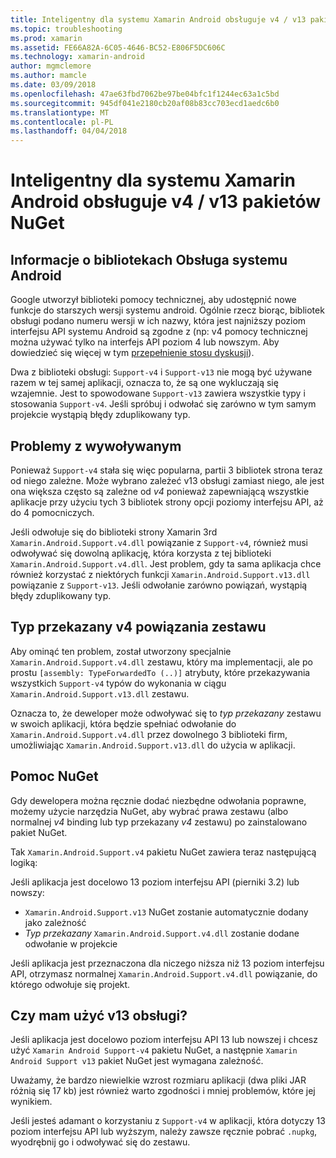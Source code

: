 ```yaml
---
title: Inteligentny dla systemu Xamarin Android obsługuje v4 / v13 pakietów NuGet
ms.topic: troubleshooting
ms.prod: xamarin
ms.assetid: FE66A82A-6C05-4646-BC52-E806F5DC606C
ms.technology: xamarin-android
author: mgmclemore
ms.author: mamcle
ms.date: 03/09/2018
ms.openlocfilehash: 47ae63fbd7062be97be04bfc1f1244ec63a1c5bd
ms.sourcegitcommit: 945df041e2180cb20af08b83cc703ecd1aedc6b0
ms.translationtype: MT
ms.contentlocale: pl-PL
ms.lasthandoff: 04/04/2018
---
```

# <a name="smarter-xamarin-android-support-v4--v13-nuget-packages"></a>Inteligentny dla systemu Xamarin Android obsługuje v4 / v13 pakietów NuGet

## <a name="about-the-android-support-libraries"></a>Informacje o bibliotekach Obsługa systemu Android

Google utworzył biblioteki pomocy technicznej, aby udostępnić nowe funkcje do starszych wersji systemu android. Ogólnie rzecz biorąc, bibliotek obsługi podano numeru wersji w ich nazwy, która jest najniższy poziom interfejsu API systemu Android są zgodne z (np: v4 pomocy technicznej można używać tylko na interfejs API poziom 4 lub nowszym. Aby dowiedzieć się więcej w tym [przepełnienie stosu dyskusji](http://stackoverflow.com/questions/9926403/android-support-package-compatibility-library-use-v4-or-v13)). 

Dwa z biblioteki obsługi: `Support-v4` i `Support-v13` nie mogą być używane razem w tej samej aplikacji, oznacza to, że są one wykluczają się wzajemnie. Jest to spowodowane `Support-v13` zawiera wszystkie typy i stosowania `Support-v4`. Jeśli spróbuj i odwołać się zarówno w tym samym projekcie wystąpią błędy zduplikowany typ.

## <a name="problems-with-referencing"></a>Problemy z wywoływanym

Ponieważ `Support-v4` stała się więc popularna, partii 3 bibliotek strona teraz od niego zależne. Może wybrano zależeć v13 obsługi zamiast niego, ale jest ona większa często są zależne od _v4_ ponieważ zapewniającą wszystkie aplikacje przy użyciu tych 3 bibliotek strony opcji poziomy interfejsu API, aż do 4 pomocniczych.

Jeśli odwołuje się do biblioteki strony Xamarin 3rd `Xamarin.Android.Support.v4.dll` powiązanie z `Support-v4`, również musi odwoływać się dowolną aplikację, która korzysta z tej biblioteki `Xamarin.Android.Support.v4.dll`. Jest problem, gdy ta sama aplikacja chce również korzystać z niektórych funkcji `Xamarin.Android.Support.v13.dll` powiązanie z `Support-v13`. Jeśli odwołanie zarówno powiązań, wystąpią błędy zduplikowany typ.

## <a name="type-forwarded-v4-binding-assembly"></a>Typ przekazany v4 powiązania zestawu

Aby ominąć ten problem, został utworzony specjalnie `Xamarin.Android.Support.v4.dll` zestawu, który ma implementacji, ale po prostu `[assembly: TypeForwardedTo (..)]` atrybuty, które przekazywania wszystkich `Support-v4` typów do wykonania w ciągu `Xamarin.Android.Support.v13.dll` zestawu.

Oznacza to, że deweloper może odwoływać się to _typ przekazany_ zestawu w swoich aplikacji, która będzie spełniać odwołanie do `Xamarin.Android.Support.v4.dll` przez dowolnego 3 biblioteki firm, umożliwiając `Xamarin.Android.Support.v13.dll` do użycia w aplikacji.

## <a name="nuget-assistance"></a>Pomoc NuGet

Gdy dewelopera można ręcznie dodać niezbędne odwołania poprawne, możemy użycie narzędzia NuGet, aby wybrać prawa zestawu (albo normalnej _v4_ binding lub typ przekazany _v4_ zestawu) po zainstalowano pakiet NuGet.

Tak `Xamarin.Android.Support.v4` pakietu NuGet zawiera teraz następującą logiką:

Jeśli aplikacja jest docelowo 13 poziom interfejsu API (pierniki 3.2) lub nowszy:

*   `Xamarin.Android.Support.v13` NuGet zostanie automatycznie dodany jako zależność
*   _Typ przekazany_ `Xamarin.Android.Support.v4.dll` zostanie dodane odwołanie w projekcie

Jeśli aplikacja jest przeznaczona dla niczego niższa niż 13 poziom interfejsu API, otrzymasz normalnej `Xamarin.Android.Support.v4.dll` powiązanie, do którego odwołuje się projekt.

## <a name="do-i-have-to-use-support-v13"></a>Czy mam użyć v13 obsługi?

Jeśli aplikacja jest docelowo poziom interfejsu API 13 lub nowszej i chcesz użyć `Xamarin Android Support-v4` pakietu NuGet, a następnie `Xamarin Android Support v13` pakiet NuGet jest wymagana zależność.

Uważamy, że bardzo niewielkie wzrost rozmiaru aplikacji (dwa pliki JAR różnią się 17 kb) jest również warto zgodności i mniej problemów, które jej wynikiem.

Jeśli jesteś adamant o korzystaniu z `Support-v4` w aplikacji, która dotyczy 13 poziom interfejsu API lub wyższym, należy zawsze ręcznie pobrać `.nupkg`, wyodrębnij go i odwoływać się do zestawu.
